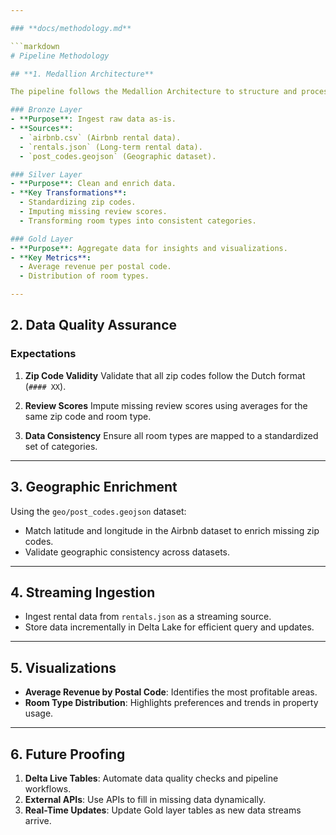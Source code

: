 ```yaml
---

### **docs/methodology.md**

```markdown
# Pipeline Methodology

## **1. Medallion Architecture**

The pipeline follows the Medallion Architecture to structure and process data systematically.

### Bronze Layer
- **Purpose**: Ingest raw data as-is.
- **Sources**:
  - `airbnb.csv` (Airbnb rental data).
  - `rentals.json` (Long-term rental data).
  - `post_codes.geojson` (Geographic dataset).

### Silver Layer
- **Purpose**: Clean and enrich data.
- **Key Transformations**:
  - Standardizing zip codes.
  - Imputing missing review scores.
  - Transforming room types into consistent categories.

### Gold Layer
- **Purpose**: Aggregate data for insights and visualizations.
- **Key Metrics**:
  - Average revenue per postal code.
  - Distribution of room types.

---
```


## **2. Data Quality Assurance**

### Expectations
1. **Zip Code Validity**
   Validate that all zip codes follow the Dutch format (`#### XX`).

2. **Review Scores**
   Impute missing review scores using averages for the same zip code and room type.

3. **Data Consistency**
   Ensure all room types are mapped to a standardized set of categories.

---

## **3. Geographic Enrichment**
Using the `geo/post_codes.geojson` dataset:
- Match latitude and longitude in the Airbnb dataset to enrich missing zip codes.
- Validate geographic consistency across datasets.

---

## **4. Streaming Ingestion**
- Ingest rental data from `rentals.json` as a streaming source.
- Store data incrementally in Delta Lake for efficient query and updates.

---

## **5. Visualizations**
- **Average Revenue by Postal Code**: Identifies the most profitable areas.
- **Room Type Distribution**: Highlights preferences and trends in property usage.

---

## **6. Future Proofing**
1. **Delta Live Tables**: Automate data quality checks and pipeline workflows.
2. **External APIs**: Use APIs to fill in missing data dynamically.
3. **Real-Time Updates**: Update Gold layer tables as new data streams arrive.
